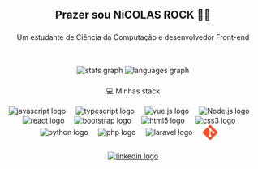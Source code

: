 <h2 align="center">Prazer sou NiCOLAS ROCK 👨‍💻</h2>

###

<p align='center'>
  Um estudante de Ciência da Computação e desenvolvedor Front-end
  <br /> <br /> <br/>
</p>

<div align="center">
  <img src="https://github-readme-stats.vercel.app/api?username=RockNicolas&hide_title=false&hide_rank=false&show_icons=true&include_all_commits=true&count_private=true&disable_animations=false&theme=dracula&locale=en&hide_border=false&order=1" height="150" alt="stats graph"  />
  <img src="https://github-readme-stats.vercel.app/api/top-langs?username=RockNicolas&locale=en&hide_title=false&layout=compact&card_width=320&langs_count=5&theme=dracula&hide_border=false&order=2"               height="150" alt="languages graph"  
/>
</div>

###

###


###

<p align='center'>
  💻 Minhas stack<br/>
</p>

<div align="center">
  <img src="https://cdn.jsdelivr.net/gh/devicons/devicon/icons/javascript/javascript-original.svg" height="30" alt="javascript logo" style="vertical-align: middle;" />
    <img width="12" />
  <img src="https://cdn.jsdelivr.net/gh/devicons/devicon/icons/typescript/typescript-original.svg" height="30" alt="typescript logo" style="vertical-align: middle;" />
    <img width="12" />
  <img src="https://cdn.jsdelivr.net/gh/devicons/devicon/icons/vuejs/vuejs-original.svg" height="30" alt="vue.js logo" style="vertical-align: middle;" />
    <img width="12" />
  <img src="https://cdn.jsdelivr.net/gh/devicons/devicon/icons/nodejs/nodejs-original.svg" height="30" alt="Node.js logo" style="vertical-align: middle;" />
   <img width="12" />
  <img src="https://cdn.jsdelivr.net/gh/devicons/devicon/icons/react/react-original.svg" height="30" alt="react logo" style="vertical-align: middle;" />
   <img width="12" />
  <img src="https://cdn.jsdelivr.net/gh/devicons/devicon/icons/bootstrap/bootstrap-original.svg" height="30" alt="bootstrap logo" style="vertical-align: middle;" />
    <img width="12" />
  <img src="https://cdn.jsdelivr.net/gh/devicons/devicon/icons/html5/html5-original.svg" height="30" alt="html5 logo" style="vertical-align: middle;" />
    <img width="12" />
  <img src="https://cdn.jsdelivr.net/gh/devicons/devicon/icons/css3/css3-original.svg" height="30" alt="css3 logo" style="vertical-align: middle;" />
    <img width="12" />
  <img src="https://cdn.jsdelivr.net/gh/devicons/devicon/icons/python/python-original.svg" height="30" alt="python logo" style="vertical-align: middle;" />
    <img width="12" />
  <img src="https://cdn.jsdelivr.net/gh/devicons/devicon/icons/php/php-original.svg" height="30" alt="php logo" style="vertical-align: middle;" />
    <img width="12" />
  <img src="https://cdn.jsdelivr.net/gh/devicons/devicon/icons/laravel/laravel-original.svg" height="30" alt="laravel logo" style="vertical-align: middle;" />
    <img width="12" />
  <img src="https://raw.githubusercontent.com/devicons/devicon/master/icons/git/git-original.svg" height="30" alt="Git" style="vertical-align: middle;">
    <img width="12" />
</div>




###

<div align="center">
  <a href="https://www.linkedin.com/in/nicolas-rock-6015122a5/details/certifications/" target="_blank">
    <img src="https://img.shields.io/static/v1?message=LinkedIn&logo=linkedin&label=&color=0077B5&logoColor=white&labelColor=&style=for-the-badge" height="35" alt="linkedin logo" />
  </a>
</div>


###
